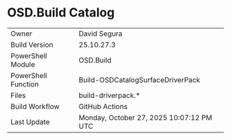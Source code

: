 ﻿# OSD.Build Catalog

| | |
|-|-|
| Owner | David Segura |
| Build Version | 25.10.27.3 |
| PowerShell Module | OSD.Build |
| PowerShell Function | Build-OSDCatalogSurfaceDriverPack |
| Files | build-driverpack.* |
| Build Workflow | GitHub Actions |
| Last Update | Monday, October 27, 2025 10:07:12 PM UTC |
